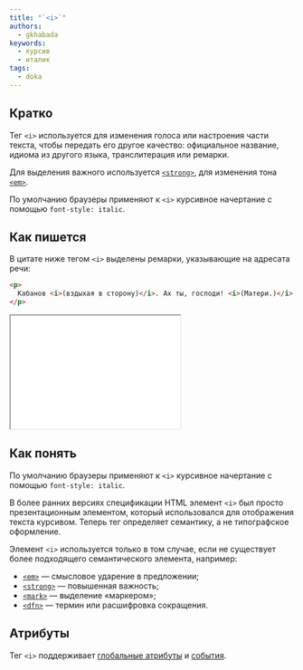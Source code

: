 ```yaml
---
title: "`<i>`"
authors:
  - gkhabada
keywords:
  - курсив
  - италик
tags:
  - doka
---
```


## Кратко

Тег `<i>` используется для изменения голоса или настроения части текста, чтобы передать его другое качество: официальное название, идиома из другого языка, транслитерация или ремарки.

Для выделения важного используется [`<strong>`](/html/strong/), для изменения тона [`<em>`](/html/em/).

По умолчанию браузеры применяют к `<i>` курсивное начертание с помощью `font-style: italic`.

## Как пишется

В цитате ниже тегом `<i>` выделены ремарки, указывающие на адресата речи:

```html
<p>
  Кабанов <i>(вздыхая в сторону)</i>. Ах ты, господи! <i>(Матери.)</i> Да смеем ли мы, маменька, подумать!
</p>
```

<iframe title="Ремарки в пьесе" src="demos/base/" height="200"></iframe>

## Как понять

По умолчанию браузеры применяют к `<i>` курсивное начертание с помощью `font-style: italic`.

В более ранних версиях спецификации HTML элемент `<i>` был просто презентационным элементом, который использовался для отображения текста курсивом. Теперь тег определяет семантику, а не типографское оформление.

Элемент `<i>` используется только в том случае, если не существует более подходящего семантического элемента, например:

- [`<em>`](/html/em/) — смысловое ударение в предложении;
- [`<strong>`](/html/strong/) — повышенная важность;
- [`<mark>`](/html/mark/) — выделение «маркером»;
- [`<dfn>`](/html/dfn/) — термин или расшифровка сокращения.

## Атрибуты

Тег `<i>` поддерживает [глобальные атрибуты](/html/global-attrs/) и [события](/js/events/).

